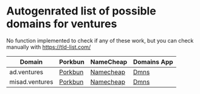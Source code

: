 # Autogenrated list of possible domains for ventures

No function implemented to check if any of these work, but you can check manually with https://tld-list.com/

| Domain | Porkbun | NameCheap | Domains App |
|---|---|---|---|
| ad.ventures | [Porkbun](https://porkbun.com/checkout/search?prb=e814663da1&tlds=&idnLanguage=&search=search&q=ad.ventures) | [Namecheap](https://www.namecheap.com/domains/registration/results/?domain=ad.ventures) | [Dmns](https://dmns.app/domains?q=ad.ventures) |
| misad.ventures | [Porkbun](https://porkbun.com/checkout/search?prb=e814663da1&tlds=&idnLanguage=&search=search&q=misad.ventures) | [Namecheap](https://www.namecheap.com/domains/registration/results/?domain=misad.ventures) | [Dmns](https://dmns.app/domains?q=misad.ventures) |
